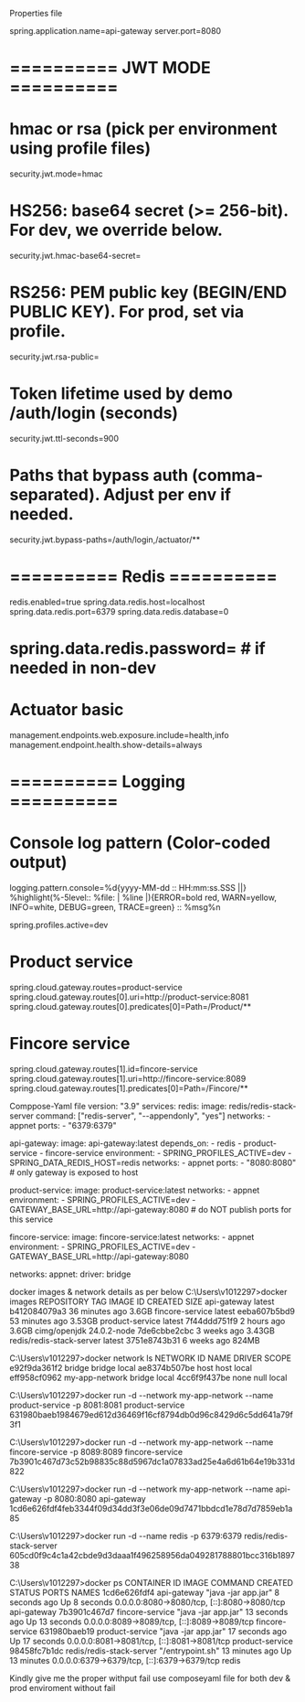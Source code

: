 Properties file

spring.application.name=api-gateway
server.port=8080

# ========== JWT MODE ==========
# hmac or rsa (pick per environment using profile files)
security.jwt.mode=hmac

# HS256: base64 secret (>= 256-bit). For dev, we override below.
security.jwt.hmac-base64-secret=
# RS256: PEM public key (BEGIN/END PUBLIC KEY). For prod, set via profile.
security.jwt.rsa-public=

# Token lifetime used by demo /auth/login (seconds)
security.jwt.ttl-seconds=900

# Paths that bypass auth (comma-separated). Adjust per env if needed.
security.jwt.bypass-paths=/auth/login,/actuator/**

# ========== Redis ==========
redis.enabled=true
spring.data.redis.host=localhost
spring.data.redis.port=6379
spring.data.redis.database=0
# spring.data.redis.password=   # if needed in non-dev

# Actuator basic
management.endpoints.web.exposure.include=health,info
management.endpoint.health.show-details=always

# ========== Logging ==========
# Console log pattern (Color-coded output)
logging.pattern.console=%d{yyyy-MM-dd :: HH:mm:ss.SSS ||} %highlight(%-5level:: %file: | %line |){ERROR=bold red, WARN=yellow, INFO=white, DEBUG=green, TRACE=green} ::  %msg%n


spring.profiles.active=dev


# Product service
spring.cloud.gateway.routes=product-service
spring.cloud.gateway.routes[0].uri=http://product-service:8081
spring.cloud.gateway.routes[0].predicates[0]=Path=/Product/**

# Fincore service
spring.cloud.gateway.routes[1].id=fincore-service
spring.cloud.gateway.routes[1].uri=http://fincore-service:8089
spring.cloud.gateway.routes[1].predicates[0]=Path=/Fincore/**


Comppose-Yaml file
version: "3.9"
services:
  redis:
    image: redis/redis-stack-server
    command: ["redis-server", "--appendonly", "yes"]
    networks:
      - appnet
    ports:
      - "6379:6379"

  api-gateway:
    image: api-gateway:latest
    depends_on:
      - redis
      - product-service
      - fincore-service
    environment:
      - SPRING_PROFILES_ACTIVE=dev
      - SPRING_DATA_REDIS_HOST=redis
    networks:
      - appnet
    ports:
      - "8080:8080"      # only gateway is exposed to host

  product-service:
    image: product-service:latest
    networks:
      - appnet
    environment:
      - SPRING_PROFILES_ACTIVE=dev
      - GATEWAY_BASE_URL=http://api-gateway:8080
    # do NOT publish ports for this service

  fincore-service:
    image: fincore-service:latest
    networks:
      - appnet
    environment:
      - SPRING_PROFILES_ACTIVE=dev
      - GATEWAY_BASE_URL=http://api-gateway:8080

networks:
  appnet:
    driver: bridge

docker images & network details as per below
C:\Users\v1012297>docker images
REPOSITORY                 TAG           IMAGE ID       CREATED          SIZE
api-gateway                latest        b412084079a3   36 minutes ago   3.6GB
fincore-service            latest        eeba607b5bd9   53 minutes ago   3.53GB
product-service            latest        7f44ddd751f9   2 hours ago      3.6GB
cimg/openjdk               24.0.2-node   7de6cbbe2cbc   3 weeks ago      3.43GB
redis/redis-stack-server   latest        3751e8743b31   6 weeks ago      824MB

C:\Users\v1012297>docker network ls
NETWORK ID     NAME             DRIVER    SCOPE
e92f9da361f2   bridge           bridge    local
ae8374b507be   host             host      local
eff958cf0962   my-app-network   bridge    local
4cc6f9f437be   none             null      local


C:\Users\v1012297>docker run -d --network my-app-network  --name product-service -p 8081:8081 product-service
631980baeb1984679ed612d36469f16cf8794db0d96c8429d6c5dd641a79f3f1

C:\Users\v1012297>docker run -d --network my-app-network  --name fincore-service -p 8089:8089 fincore-service
7b3901c467d73c52b98835c88d5967dc1a07833ad25e4a6d61b64e19b331d822

C:\Users\v1012297>docker run -d --network my-app-network  --name api-gateway -p 8080:8080 api-gateway
1cd6e626fdf4feb3344f09d34dd3f3e06de09d7471bbdcd1e78d7d7859eb1a85

C:\Users\v1012297>docker run -d --name redis -p 6379:6379 redis/redis-stack-server
605cd0f9c4c1a42cbde9d3daaa1f496258956da049281788801bcc316b189738

C:\Users\v1012297>docker ps
CONTAINER ID   IMAGE                      COMMAND               CREATED          STATUS          PORTS                                         NAMES
1cd6e626fdf4   api-gateway                "java -jar app.jar"   8 seconds ago    Up 8 seconds    0.0.0.0:8080->8080/tcp, [::]:8080->8080/tcp   api-gateway
7b3901c467d7   fincore-service            "java -jar app.jar"   13 seconds ago   Up 13 seconds   0.0.0.0:8089->8089/tcp, [::]:8089->8089/tcp   fincore-service
631980baeb19   product-service            "java -jar app.jar"   17 seconds ago   Up 17 seconds   0.0.0.0:8081->8081/tcp, [::]:8081->8081/tcp   product-service
98458fc7b1dc   redis/redis-stack-server   "/entrypoint.sh"      13 minutes ago   Up 13 minutes   0.0.0.0:6379->6379/tcp, [::]:6379->6379/tcp   redis

Kindly give me the proper withput fail use composeyaml file for both dev & prod enviroment without fail 
